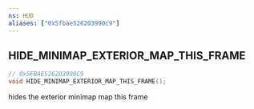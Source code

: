 ```yaml
---
ns: HUD
aliases: ["0x5fbae526203990c9"]
---
```

## HIDE_MINIMAP_EXTERIOR_MAP_THIS_FRAME

```c
// 0x5FBAE526203990C9
void HIDE_MINIMAP_EXTERIOR_MAP_THIS_FRAME();
```

hides the exterior minimap map this frame

